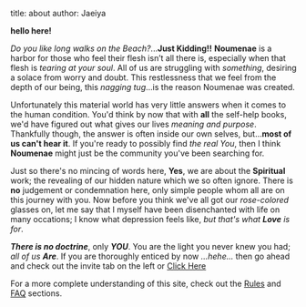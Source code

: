 title: about
author: Jaeiya

**hello here!**

_Do you like long walks on the Beach?_...**Just Kidding!!**
**Noumenae** is a harbor for those who feel their flesh isn’t all there is, especially when that flesh is _tearing at your soul_. All of us are struggling with _something_, desiring a solace from worry and doubt. This restlessness that we feel from the depth of our being, this _nagging tug_…is the reason Noumenae was created.

Unfortunately this material world has very little answers when it comes to the human condition. You'd think by now that with **all** the self-help books, we'd have figured out what gives our lives _meaning and purpose_. Thankfully though, the answer is often inside our own selves, but...**most of us can't hear it**. If you're ready to possibly find _the real You_, then I think **Noumenae** might just be the community you've been searching for.

Just so there's no mincing of words here, **Yes**, we are about the **Spiritual** work; the revealing of our hidden nature which we so often ignore. There is **no** judgement or condemnation here, only simple people whom all are on this journey with you. Now before you think we've all got our _rose-colored_ glasses on, let me say that I myself have been disenchanted with life on many occations; I know what depression feels like, _but that's what **Love** is for_.

___There is no doctrine___, only ___YOU___.
You are the light you never knew you had; _all of us **Are**_.
If you are thoroughly enticed by now _...hehe..._ then go ahead and check out the invite tab on the left or [Click Here][invite]

For a more complete understanding of this site, check out the [Rules] and [FAQ] sections.

[Noumenon]:#/home/faq/about-the-creation
[Rules]:#/home/rules
[invite]:#/invites
[FAQ]:#/home/faq/how-to-use-the-faq